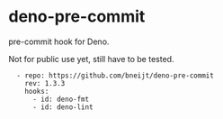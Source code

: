 # deno-pre-commit

pre-commit hook for Deno.

Not for public use yet, still have to be tested.

```
  - repo: https://github.com/bneijt/deno-pre-commit
    rev: 1.3.3
    hooks:
      - id: deno-fmt
      - id: deno-lint
```
